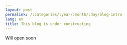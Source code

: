 ```yaml
---
layout: post
permalink: /:categories/:year/:month/:day/blog-intro
lang: en
title: This blog is under constructing
---
```


Will open soon